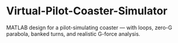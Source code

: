 # Virtual-Pilot-Coaster-Simulator
MATLAB design for a pilot-simulating coaster — with loops, zero-G parabola, banked turns, and realistic G-force analysis.
